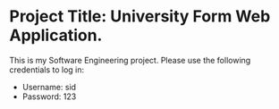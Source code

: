 
# Project Title: University Form Web Application.

This is my Software Engineering project. Please use the following credentials to log in:
- Username: sid
- Password: 123
